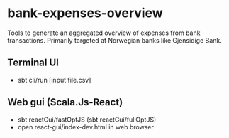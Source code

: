 # bank-expenses-overview
Tools to generate an aggregated overview of expenses from bank transactions. Primarily targeted at Norwegian banks like Gjensidige Bank.

## Terminal UI
  - sbt cli/run [input file.csv]

## Web gui (Scala.Js-React)
  - sbt reactGui/fastOptJS (sbt reactGui/fullOptJS)
  - open react-gui/index-dev.html in web browser
